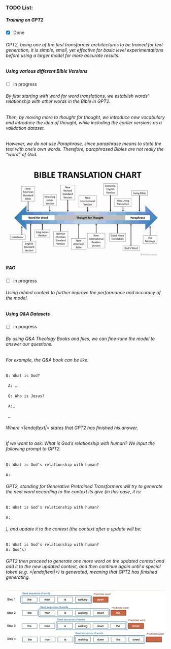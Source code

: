 ### TODO List:
##### Training on GPT2 
- [x] Done
###### GPT2, being one of the first transformer architectures to be trained for text generation, it is simple, small, yet effective for basic level experimentations before using a larger model for more accurate results.
##### Using various different Bible Versions
- [ ] in progress
###### By first starting with word for word translations, we establish words’ relationship with other words in the Bible in GPT2.
###### Then, by moving more to thought for thought, we introduce new vocabulary and introduce the idea of thought, while including the earlier versions as a validation dataset.
###### However, we do not use Paraphrase, since paraphrase means to state the text with one’s own words. Therefore, paraphrased Bibles are not really the “word” of God.

![Bible Translations](https://github.com/ProjectBibleGPT2/.github/blob/384eb9bf911c53a65d136b09ebb6cf6a35d6d172/profile/bbltrans.png "Bible Translations")

##### RAG
- [ ] in progress
###### Using added context to further improve the performance and accuracy of the model.
##### Using Q&A Datasets
- [ ] in progress
###### By using Q&A Theology Books and files, we can fine-tune the model to answer our questions.
###### For example, the Q&A book can be like:
```
Q: What is God?

 A: …

 Q: Who is Jesus?

 A:…

 …
```
###### Where <|endoftext|> states that GPT2 has finished his answer.
###### If we want to ask: What is God’s relationship with human? We input the following prompt to GPT2.

```
Q: What is God’s relationship with human?

A:
```

###### GPT2, standing for Generative Pretrained Transformers will try to generate the next word according to the context its give (in this case, it is:

```
Q: What is God’s relationship with human?

A:
```
###### ), and update it to the context (the context after a update will be:

```
Q: What is God’s relationship with human?
A: God’s)
```

###### GPT2 then proceed to generate one more word on the updated context and add it to the new updated context, and then continue again until a special token (e.g. <|endoftext|>) is generated, meaning that GPT2 has finished generating.

![GPT2 Generation](https://github.com/ProjectBibleGPT2/.github/blob/384eb9bf911c53a65d136b09ebb6cf6a35d6d172/profile/generation.png "GPT2 Generation Example")
